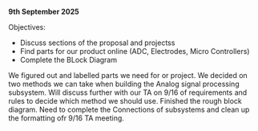 **9th September 2025**

Objectives:
- Discuss sections of the proposal and projectss
- Find parts for our product online (ADC, Electrodes, Micro Controllers)
- Complete the BLock Diagram

We figured out and labelled parts we need for or project. We decided on two methods we can take when building the Analog signal processing subsystem. Will discuss further with our TA on 9/16 of requirements and rules to decide which method we should use.
Finished the rough block diagram. Need to complete the Connections of subsystems and clean up the formatting ofr 9/16 TA meeting.

